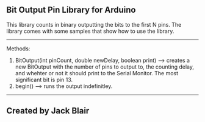 Bit Output Pin Library for Arduino
-
This library counts in binary outputting the bits to the first N pins. The library comes with some samples that show how to use the library.

_____________________________________________
Methods:
1. BitOutput(int pinCount, double newDelay, boolean print) --> creates a new BitOutput with the number of pins to output to, the counting delay, and whehter or not it should print to the Serial Monitor. The most significant bit is pin 13. 
2. begin() --> runs the output indefinitley. 
_____________________________________________
Created by Jack Blair
-
